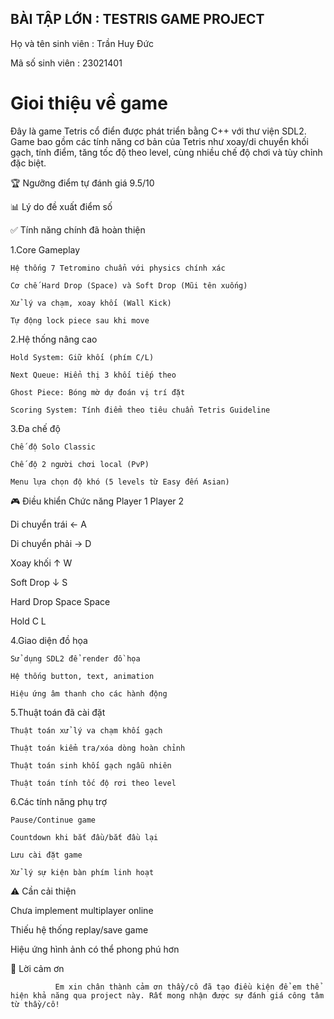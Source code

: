 ## BÀI TẬP LỚN : TESTRIS GAME PROJECT
  Họ và tên sinh viên : Trần Huy Đức
  
  Mã số sinh viên : 23021401
 # Gioi thiệu về game 
  Đây là game Tetris cổ điển được phát triển bằng C++ với thư viện SDL2. Game bao gồm các tính năng cơ bản của Tetris như xoay/di chuyển khối gạch, tính điểm, tăng tốc độ theo level, cùng nhiều chế độ chơi và tùy chỉnh đặc biệt.
 
 🏆 Ngưỡng điểm tự đánh giá
     9.5/10

📊 Lý do đề xuất điểm số

  ✅ Tính năng chính đã hoàn thiện

 1.Core Gameplay

    Hệ thống 7 Tetromino chuẩn với physics chính xác

    Cơ chế Hard Drop (Space) và Soft Drop (Mũi tên xuống)

    Xử lý va chạm, xoay khối (Wall Kick)

    Tự động lock piece sau khi move

 2.Hệ thống nâng cao

    Hold System: Giữ khối (phím C/L)

    Next Queue: Hiển thị 3 khối tiếp theo

    Ghost Piece: Bóng mờ dự đoán vị trí đặt

    Scoring System: Tính điểm theo tiêu chuẩn Tetris Guideline

 3.Đa chế độ

    Chế độ Solo Classic

    Chế độ 2 người chơi local (PvP)

    Menu lựa chọn độ khó (5 levels từ Easy đến Asian)

 🎮 Điều khiển
 Chức năng 	   Player 1	    Player 2
 
 Di chuyển trái	   ←	           A
 
 Di chuyển phải	   →    	       D
 
 Xoay khối      	↑	             W

 Soft Drop      	↓	             S

 Hard Drop 	    Space	         Space

 Hold	           C	            L

 4.Giao diện đồ họa

    Sử dụng SDL2 để render đồ họa

    Hệ thống button, text, animation

    Hiệu ứng âm thanh cho các hành động

 5.Thuật toán đã cài đặt

    Thuật toán xử lý va chạm khối gạch

    Thuật toán kiểm tra/xóa dòng hoàn chỉnh

    Thuật toán sinh khối gạch ngẫu nhiên

    Thuật toán tính tốc độ rơi theo level

 6.Các tính năng phụ trợ

    Pause/Continue game

    Countdown khi bắt đầu/bắt đầu lại

    Lưu cài đặt game

    Xử lý sự kiện bàn phím linh hoạt
 
 ⚠️ Cần cải thiện
  
   Chưa implement multiplayer online

   Thiếu hệ thống replay/save game

   Hiệu ứng hình ảnh có thể phong phú hơn
 
 🙏 Lời cảm ơn
              
              Em xin chân thành cảm ơn thầy/cô đã tạo điều kiện để em thể hiện khả năng qua project này. Rất mong nhận được sự đánh giá công tâm từ thầy/cô!   
